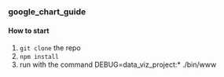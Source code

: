 ### google_chart_guide

#### How to start
1. `git clone` the repo
2. `npm install`
3. run with the command DEBUG=data_viz_project:* ./bin/www